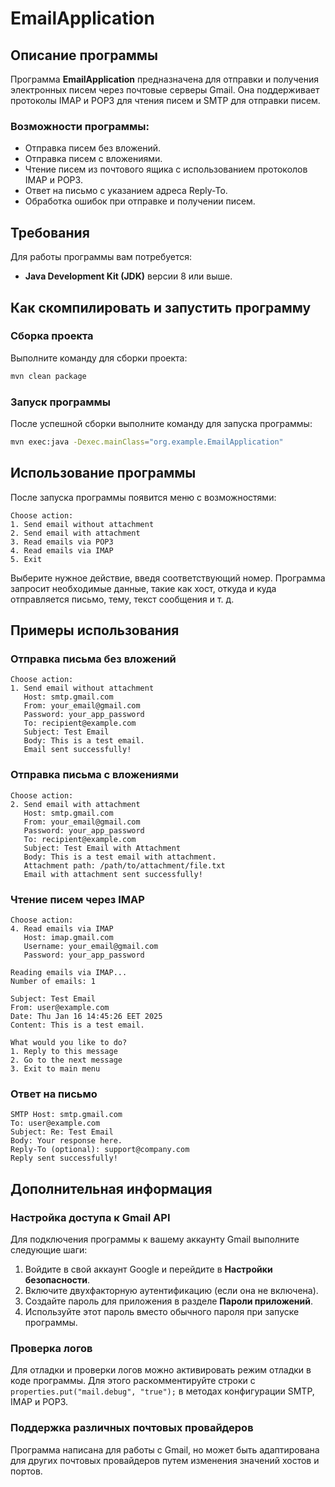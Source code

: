 # EmailApplication

## Описание программы

Программа **EmailApplication** предназначена для отправки и получения электронных писем через почтовые серверы Gmail. Она
поддерживает протоколы IMAP и POP3 для чтения писем и SMTP для отправки писем.

### Возможности программы:

- Отправка писем без вложений.
- Отправка писем с вложениями.
- Чтение писем из почтового ящика с использованием протоколов IMAP и POP3.
- Ответ на письмо с указанием адреса Reply-To.
- Обработка ошибок при отправке и получении писем.

## Требования

Для работы программы вам потребуется:

- **Java Development Kit (JDK)** версии 8 или выше.

## Как скомпилировать и запустить программу

### Сборка проекта

Выполните команду для сборки проекта:

```bash
mvn clean package
```

### Запуск программы

После успешной сборки выполните команду для запуска программы:

```bash
mvn exec:java -Dexec.mainClass="org.example.EmailApplication"
```

## Использование программы

После запуска программы появится меню с возможностями:

```plaintext
Choose action:
1. Send email without attachment
2. Send email with attachment
3. Read emails via POP3
4. Read emails via IMAP
5. Exit
   ````

Выберите нужное действие, введя соответствующий номер. Программа запросит необходимые данные, такие как хост, откуда и куда
отправляется письмо, тему, текст сообщения и т. д.

## Примеры использования

### Отправка письма без вложений

```plaintext
Choose action:
1. Send email without attachment
   Host: smtp.gmail.com
   From: your_email@gmail.com
   Password: your_app_password
   To: recipient@example.com
   Subject: Test Email
   Body: This is a test email.
   Email sent successfully!
   ````

### Отправка письма с вложениями

```plaintext
Choose action:
2. Send email with attachment
   Host: smtp.gmail.com
   From: your_email@gmail.com
   Password: your_app_password
   To: recipient@example.com
   Subject: Test Email with Attachment
   Body: This is a test email with attachment.
   Attachment path: /path/to/attachment/file.txt
   Email with attachment sent successfully!
   ````

### Чтение писем через IMAP

```plaintext
Choose action:
4. Read emails via IMAP
   Host: imap.gmail.com
   Username: your_email@gmail.com
   Password: your_app_password

Reading emails via IMAP...
Number of emails: 1

Subject: Test Email
From: user@example.com
Date: Thu Jan 16 14:45:26 EET 2025
Content: This is a test email.

What would you like to do?
1. Reply to this message
2. Go to the next message
3. Exit to main menu
   ````

### Ответ на письмо

```plaintext
SMTP Host: smtp.gmail.com
To: user@example.com
Subject: Re: Test Email
Body: Your response here.
Reply-To (optional): support@company.com
Reply sent successfully!
````

## Дополнительная информация

### Настройка доступа к Gmail API

Для подключения программы к вашему аккаунту Gmail выполните следующие шаги:

1. Войдите в свой аккаунт Google и перейдите в **Настройки безопасности**.
2. Включите двухфакторную аутентификацию (если она не включена).
3. Создайте пароль для приложения в разделе **Пароли приложений**.
4. Используйте этот пароль вместо обычного пароля при запуске программы.

### Проверка логов

Для отладки и проверки логов можно активировать режим отладки в коде программы. Для этого раскомментируйте строки
с `properties.put("mail.debug", "true");` в методах конфигурации SMTP, IMAP и POP3.

### Поддержка различных почтовых провайдеров

Программа написана для работы с Gmail, но может быть адаптирована для других почтовых провайдеров путем изменения значений хостов
и портов.
